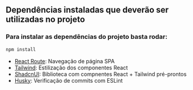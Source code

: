 
## Dependências instaladas que deverão ser utilizadas no projeto
### Para instalar as dependências do projeto basta rodar:

```bash
npm install
```

- [React Route](https://reactrouter.com/home): Navegação de página SPA
- [Tailwind](https://tailwindcss.com/): Estilização dos componentes React
- [ShadcnUI](https://ui.shadcn.com/): Biblioteca com compnentes React + Tailwind pré-prontos
- [Husky](https://typicode.github.io/husky/): Verificação de commits com ESLint